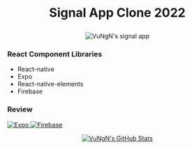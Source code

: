 # <p align="center">Signal App Clone 2022</p>
<p align="center">
   <img  alt="VuNgN's signal app" src="https://user-images.githubusercontent.com/60380217/154507858-07ebcf35-2936-423e-b8a2-185d3253413d.gif" />
</p>

<h3 align="left">React Component Libraries</h3>

- React-native
- Expo
- React-native-elements
- Firebase

<h3 align="left">Review</h3>
<a href="https://expo.dev/@vungn/signalApp?serviceType=classic&distribution=expo-go">
  <img src="https://img.shields.io/badge/-Expo-white?style=for-the-badge&labelColor=white&logo=expo&logoColor=black&link=https://expo.dev/@vungn/signalApp?serviceType=classic&distribution=expo-go/" alt="Expo" />
</a>

<a href="https://signalapp-d1f31.web.app/">
  <img src="https://img.shields.io/badge/-Firebase deploy-blue?style=for-the-badge&labelColor=blue&logo=firebase&logoColor=orange&link=https://signalapp-d1f31.web.app/" alt="Firebase" />
</a>

<p align="center">
           <a href="http://readme-typing-svg.herokuapp.com">    <img  alt="VuNgN's GitHub Stats" src="http://readme-typing-svg.herokuapp.com?font=Pacifico&color=%2300ADB5&center=true&vCenter=true&lines=Nguy%E1%BB%85n+Ng%E1%BB%8Dc+V%C5%A9;Mobile+App+Developer+%F0%9F%92%8E;Nice+to+meet+you+.+.+." />  </a>
</p>
